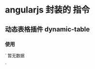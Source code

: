 # angularjs 封装的 指令

## 动态表格插件 dynamic-table

### 使用
`
   <dynamic-table titles="tableTitles" datas="datas" data-find-option="id" option-items="options">
        暂无数据
   </dynamic-table>

`